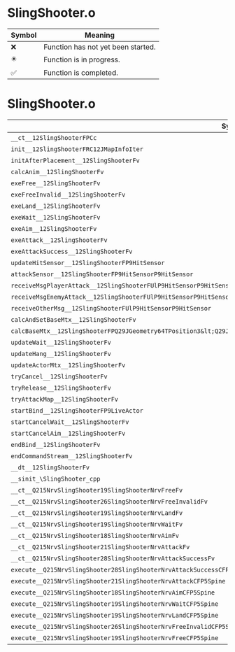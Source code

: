 # SlingShooter.o
| Symbol | Meaning 
| ------------- | ------------- 
| :x: | Function has not yet been started. 
| :eight_pointed_black_star: | Function is in progress. 
| :white_check_mark: | Function is completed. 


# SlingShooter.o
| Symbol | Decompiled? |
| ------------- | ------------- |
| `__ct__12SlingShooterFPCc` | :x: |
| `init__12SlingShooterFRC12JMapInfoIter` | :x: |
| `initAfterPlacement__12SlingShooterFv` | :x: |
| `calcAnim__12SlingShooterFv` | :x: |
| `exeFree__12SlingShooterFv` | :x: |
| `exeFreeInvalid__12SlingShooterFv` | :x: |
| `exeLand__12SlingShooterFv` | :x: |
| `exeWait__12SlingShooterFv` | :x: |
| `exeAim__12SlingShooterFv` | :x: |
| `exeAttack__12SlingShooterFv` | :x: |
| `exeAttackSuccess__12SlingShooterFv` | :x: |
| `updateHitSensor__12SlingShooterFP9HitSensor` | :x: |
| `attackSensor__12SlingShooterFP9HitSensorP9HitSensor` | :x: |
| `receiveMsgPlayerAttack__12SlingShooterFUlP9HitSensorP9HitSensor` | :x: |
| `receiveMsgEnemyAttack__12SlingShooterFUlP9HitSensorP9HitSensor` | :x: |
| `receiveOtherMsg__12SlingShooterFUlP9HitSensorP9HitSensor` | :x: |
| `calcAndSetBaseMtx__12SlingShooterFv` | :x: |
| `calcBaseMtx__12SlingShooterFPQ29JGeometry64TPosition3&lt;Q29JGeometry38TMatrix34&lt;Q29JGeometry13SMatrix34C&lt;f&gt;&gt;&gt;` | :x: |
| `updateWait__12SlingShooterFv` | :x: |
| `updateHang__12SlingShooterFv` | :x: |
| `updateActorMtx__12SlingShooterFv` | :x: |
| `tryCancel__12SlingShooterFv` | :x: |
| `tryRelease__12SlingShooterFv` | :x: |
| `tryAttackMap__12SlingShooterFv` | :x: |
| `startBind__12SlingShooterFP9LiveActor` | :x: |
| `startCancelWait__12SlingShooterFv` | :x: |
| `startCancelAim__12SlingShooterFv` | :x: |
| `endBind__12SlingShooterFv` | :x: |
| `endCommandStream__12SlingShooterFv` | :x: |
| `__dt__12SlingShooterFv` | :x: |
| `__sinit_\SlingShooter_cpp` | :x: |
| `__ct__Q215NrvSlingShooter19SlingShooterNrvFreeFv` | :x: |
| `__ct__Q215NrvSlingShooter26SlingShooterNrvFreeInvalidFv` | :x: |
| `__ct__Q215NrvSlingShooter19SlingShooterNrvLandFv` | :x: |
| `__ct__Q215NrvSlingShooter19SlingShooterNrvWaitFv` | :x: |
| `__ct__Q215NrvSlingShooter18SlingShooterNrvAimFv` | :x: |
| `__ct__Q215NrvSlingShooter21SlingShooterNrvAttackFv` | :x: |
| `__ct__Q215NrvSlingShooter28SlingShooterNrvAttackSuccessFv` | :x: |
| `execute__Q215NrvSlingShooter28SlingShooterNrvAttackSuccessCFP5Spine` | :x: |
| `execute__Q215NrvSlingShooter21SlingShooterNrvAttackCFP5Spine` | :x: |
| `execute__Q215NrvSlingShooter18SlingShooterNrvAimCFP5Spine` | :x: |
| `execute__Q215NrvSlingShooter19SlingShooterNrvWaitCFP5Spine` | :x: |
| `execute__Q215NrvSlingShooter19SlingShooterNrvLandCFP5Spine` | :x: |
| `execute__Q215NrvSlingShooter26SlingShooterNrvFreeInvalidCFP5Spine` | :x: |
| `execute__Q215NrvSlingShooter19SlingShooterNrvFreeCFP5Spine` | :x: |
